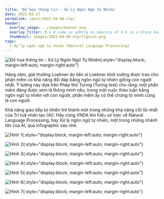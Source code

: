 ```yaml
---
title: 'Đồ họa thông tin - Xử Lý Ngôn Ngữ Tự Nhiên'
date: 2022-03-27
permalink: /post/2022-04-06-nlp/
header:
  overlay_image: ../images/banner.png
  overlay_filter: 0.1 # same as adding an opacity of 0.5 to a black background
  thumbnail: images/2022-04-06-nlp/figure1.png
tags:
  - Xử lý ngôn ngữ tự nhiên (Natural Language Processing)
---
```


![Đồ họa thông tin - Xử Lý Ngôn Ngữ Tự Nhiên](/images/2022-04-06-nlp/figure1.png){:style="display:block; margin-left:auto; margin-right:auto"}

Hàng năm, giải thưởng Loebner do tiến sĩ Loebner khởi xướng được trao cho phần mềm có khả năng đối đáp bằng ngôn ngữ tự nhiên giống con người nhất. Ý tưởng này dựa trên Phép thử Turing (Turing test) cho rằng: một phần mềm đáng được xem là thông minh nếu, trong một cuộc thảo luận bằng ngôn ngữ tự nhiên với con người, phần mềm ấy có thể chứng tỏ mình cũng là con người.

Khả năng giao tiếp tự nhiên trở thành một trong những khả năng cốt lõi nhất của Trí tuệ nhân tạo (AI). Hãy cùng VNDA tìm hiểu sơ lược về Natural Language Processing, hay Xử lý ngôn ngữ tự nhiên, một trong những nhánh lớn của AI, qua infographic sau nhé.

![Hình 1](/images/2022-04-06-nlp/figure1.png){:style="display:block; margin-left:auto; margin-right:auto"}

![Hình 2](/images/2022-04-06-nlp/figure2.png){:style="display:block; margin-left:auto; margin-right:auto"}

![Hình 3](/images/2022-04-06-nlp/figure3.png){:style="display:block; margin-left:auto; margin-right:auto"}

![Hình 4](/images/2022-04-06-nlp/figure4.png){:style="display:block; margin-left:auto; margin-right:auto"}

![Hình 5](/images/2022-04-06-nlp/figure5.png){:style="display:block; margin-left:auto; margin-right:auto"}

![Hình 6](/images/2022-04-06-nlp/figure6.png){:style="display:block; margin-left:auto; margin-right:auto"}

![Hình 7](/images/2022-04-06-nlp/figure7.png){:style="display:block; margin-left:auto; margin-right:auto"}